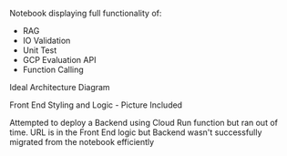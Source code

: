 Notebook displaying full functionality of:
- RAG
- IO Validation
- Unit Test
- GCP Evaluation API
- Function Calling

Ideal Architecture Diagram

Front End Styling and Logic - Picture Included

Attempted to deploy a Backend using Cloud Run function but ran out of time. URL is in the Front End logic but Backend wasn't successfully migrated from the notebook efficiently

